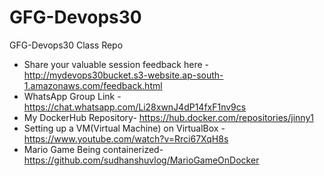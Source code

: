 # GFG-Devops30
GFG-Devops30 Class Repo

* Share your valuable session feedback here - http://mydevops30bucket.s3-website.ap-south-1.amazonaws.com/feedback.html
* WhatsApp Group Link - https://chat.whatsapp.com/Li28xwnJ4dP14fxF1nv9cs
* My DockerHub Repository- https://hub.docker.com/repositories/jinny1
* Setting up a VM(Virtual Machine) on VirtualBox - https://www.youtube.com/watch?v=Rrci67XqH8s
* Mario Game Being containerized- https://github.com/sudhanshuvlog/MarioGameOnDocker
